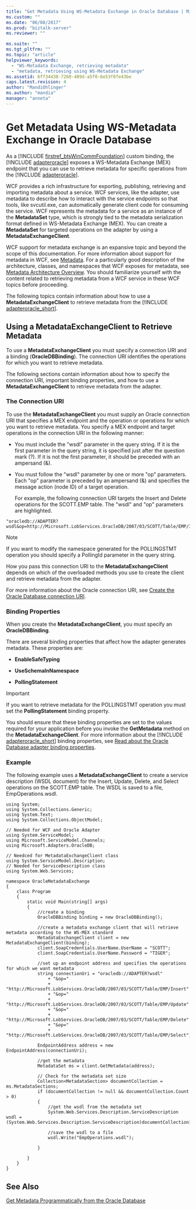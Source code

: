```yaml
---
title: "Get Metadata Using WS-Metadata Exchange in Oracle Database | Microsoft Docs"
ms.custom: ""
ms.date: "06/08/2017"
ms.prod: "biztalk-server"
ms.reviewer: ""

ms.suite: ""
ms.tgt_pltfrm: ""
ms.topic: "article"
helpviewer_keywords: 
  - "WS-Metadata Exchange, retrieving metadata"
  - "metadata, retrieving using WS-Metadata Exchange"
ms.assetid: 6ff34438-7260-489d-a5f0-6e53f8fe43be
caps.latest.revision: 4
author: "MandiOhlinger"
ms.author: "mandia"
manager: "anneta"
---
```

# Get Metadata Using WS-Metadata Exchange in Oracle Database
As a [!INCLUDE [firstref_btsWinCommFoundation](../../includes/firstref-btswincommfoundation-md.md)] custom binding, the [!INCLUDE [adapteroracle](../../includes/adapteroracle-md.md)] exposes a WS-Metadata Exchange (MEX) endpoint that you can use to retrieve metadata for specific operations from the [!INCLUDE [adapteroracle](../../includes/adapteroracle-md.md)].  
  
 WCF provides a rich infrastructure for exporting, publishing, retrieving and importing metadata about a service. WCF services, like the adapter, use metadata to describe how to interact with the service endpoints so that tools, like svcutil.exe, can automatically generate client code for consuming the service. WCF represents the metadata for a service as an instance of the **MetadataSet** type, which is strongly tied to the metadata serialization format defined in WS-Metadata Exchange (MEX). You can create a **MetadataSet** for targeted operations on the adapter by using a **MetadataExchangeClient**.  
  
 WCF support for metadata exchange is an expansive topic and beyond the scope of this documentation. For more information about support for metadata in WCF, see [Metadata](https://msdn.microsoft.com/library/ms731823.aspx). For a particularly good description of the architecture, classes, and namespaces that WCF exposes for metadata, see [Metadata Architecture Overview](https://msdn.microsoft.com/library/ms730243.aspx). You should familiarize yourself with the content related to retrieving metadata from a WCF service in these WCF topics before proceeding.  
  
 The following topics contain information about how to use a <strong>MetadataExchangeClient</strong> to retrieve metadata from the [!INCLUDE [adapteroracle_short](../../includes/adapteroracle-short-md.md)].  
  
## Using a MetadataExchangeClient to Retrieve Metadata  
 To use a **MetadataExchangeClient** you must specify a connection URI and a binding (**OracleDBBinding**). The connection URI identifies the operations for which you want to retrieve metadata.  
  
 The following sections contain information about how to specify the connection URI, important binding properties, and how to use a **MetadataExchangeClient** to retrieve metadata from the adapter.  
  
### The Connection URI  
 To use the **MetadataExchangeClient** you must supply an Oracle connection URI that specifies a MEX endpoint and the operation or operations for which you want to retrieve metadata. You specify a MEX endpoint and target operations in the connection URI in the following manner:  
  
- You must include the "wsdl" parameter in the query string. If it is the first parameter in the query string, it is specified just after the question mark (?). If it is not the first parameter, it should be preceded with an ampersand (&).  
  
- You must follow the "wsdl" parameter by one or more "op" parameters. Each "op" parameter is preceded by an ampersand (&) and specifies the message action (node ID) of a target operation.  
  
  For example, the following connection URI targets the Insert and Delete operations for the SCOTT.EMP table. The "wsdl" and "op" parameters are highlighted.  
  
```  
"oracledb://ADAPTER?wsdl&op=http://Microsoft.LobServices.OracleDB/2007/03/SCOTT/Table/EMP/Insert&op=http://Microsoft.LobServices.OracleDB/2007/03/SCOTT/Table/EMP/Delete"  
```  
  
> [!NOTE]
>  If you want to modify the namespace generated for the POLLINGSTMT operation you should specify a PollingId parameter in the query string.  
  
 How you pass this connection URI to the **MetadataExchangeClient** depends on which of the overloaded methods you use to create the client and retrieve metadata from the adapter.  
  
 For more information about the Oracle connection URI, see [Create the Oracle Database connection URI](../../adapters-and-accelerators/adapter-oracle-database/create-the-oracle-database-connection-uri.md).  
  
### Binding Properties  
 When you create the **MetadataExchangeClient**, you must specify an **OracleDBBinding**.  
  
 There are several binding properties that affect how the adapter generates metadata. These properties are:  
  
-   **EnableSafeTyping**  
  
-   **UseSchemaInNamespace**  
  
-   **PollingStatement**  
  
> [!IMPORTANT]
>  If you want to retrieve metadata for the POLLINGSTMT operation you must set the **PollingStatement** binding property.  
  
 You should ensure that these binding properties are set to the values required for your application before you invoke the <strong>GetMetadata</strong> method on the <strong>MetadataExchangeClient</strong>. For more information about the [!INCLUDE [adapteroracle_short](../../includes/adapteroracle-short-md.md)] binding properties, see [Read about the Oracle Database adapter binding properties](../../adapters-and-accelerators/adapter-oracle-database/read-about-the-oracle-database-adapter-binding-properties.md).  
  
### Example  
 The following example uses a **MetadataExchangeClient** to create a service description (WSDL document) for the Insert, Update, Delete, and Select operations on the SCOTT.EMP table. The WSDL is saved to a file, EmpOperations.wsdl.  
  
```  
using System;  
using System.Collections.Generic;  
using System.Text;  
using System.Collections.ObjectModel;  
  
// Needed for WCF and Oracle Adapter  
using System.ServiceModel;  
using Microsoft.ServiceModel.Channels;  
using Microsoft.Adapters.OracleDB;  
  
// Needced for MetadataExchangeClient class  
using System.ServiceModel.Description;  
// Needed for ServiceDescription class  
using System.Web.Services;  
  
namespace OracleMetadataExchange  
{  
    class Program  
    {  
        static void Main(string[] args)  
        {  
            //create a binding  
            OracleDBBinding binding = new OracleDBBinding();  
  
            //create a metadata exchange client that will retrieve metadata according to the WS-MEX standard  
            MetadataExchangeClient client = new MetadataExchangeClient(binding);  
            client.SoapCredentials.UserName.UserName = "SCOTT";  
            client.SoapCredentials.UserName.Password = "TIGER";  
  
            //set up an endpoint address and specifies the operations for which we want metadata  
            string connectionUri = "oracledb://ADAPTER?wsdl"  
                + "&op="  
                + "http://Microsoft.LobServices.OracleDB/2007/03/SCOTT/Table/EMP/Insert"  
                + "&op="  
                + "http://Microsoft.LobServices.OracleDB/2007/03/SCOTT/Table/EMP/Update"  
                + "&op="  
                + "http://Microsoft.LobServices.OracleDB/2007/03/SCOTT/Table/EMP/Delete"  
                + "&op="  
                + "http://Microsoft.LobServices.OracleDB/2007/03/SCOTT/Table/EMP/Select";  
  
            EndpointAddress address = new EndpointAddress(connectionUri);  
  
            //get the metadata  
            MetadataSet ms = client.GetMetadata(address);  
  
            // Check for the metadata set size   
            Collection<MetadataSection> documentCollection = ms.MetadataSections;  
            if (documentCollection != null && documentCollection.Count > 0)  
            {  
                //get the wsdl from the metadata set  
                System.Web.Services.Description.ServiceDescription wsdl = (System.Web.Services.Description.ServiceDescription)documentCollection[0].Metadata;  
  
                //save the wsdl to a file  
                wsdl.Write("EmpOperations.wsdl");  
  
            }  
  
        }  
    }  
}  
```  
  
## See Also  
 [Get Metadata Programmatically from the Oracle Database](../../adapters-and-accelerators/adapter-oracle-database/get-metadata-programmatically-from-the-oracle-database.md)